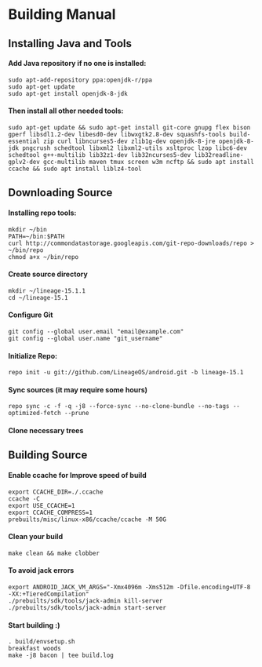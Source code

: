 # Building Manual

## Installing Java and Tools

#### Add Java repository if no one is installed:
```
sudo apt-add-repository ppa:openjdk-r/ppa
sudo apt-get update
sudo apt-get install openjdk-8-jdk
```
#### Then install all other needed tools:
```
sudo apt-get update && sudo apt-get install git-core gnupg flex bison gperf libsdl1.2-dev libesd0-dev libwxgtk2.8-dev squashfs-tools build-essential zip curl libncurses5-dev zlib1g-dev openjdk-8-jre openjdk-8-jdk pngcrush schedtool libxml2 libxml2-utils xsltproc lzop libc6-dev schedtool g++-multilib lib32z1-dev lib32ncurses5-dev lib32readline-gplv2-dev gcc-multilib maven tmux screen w3m ncftp && sudo apt install ccache && sudo apt install liblz4-tool
```
## Downloading Source

#### Installing repo tools:
```
mkdir ~/bin
PATH=~/bin:$PATH
curl http://commondatastorage.googleapis.com/git-repo-downloads/repo > ~/bin/repo
chmod a+x ~/bin/repo
```
#### Create source directory 
```
mkdir ~/lineage-15.1.1
cd ~/lineage-15.1
```
#### Configure Git
```
git config --global user.email "email@example.com"
git config --global user.name "git_username"
```
#### Initialize Repo:
```
repo init -u git://github.com/LineageOS/android.git -b lineage-15.1
```
#### Sync sources (it may require some hours)
```
repo sync -c -f -q -j8 --force-sync --no-clone-bundle --no-tags --optimized-fetch --prune
``` 
#### Clone necessary trees

## Building Source

#### Enable ccache for Improve speed of build
```
export CCACHE_DIR=./.ccache
ccache -C
export USE_CCACHE=1
export CCACHE_COMPRESS=1
prebuilts/misc/linux-x86/ccache/ccache -M 50G
```
#### Clean your build
```
make clean && make clobber
```
#### To avoid jack errors
```
export ANDROID_JACK_VM_ARGS="-Xmx4096m -Xms512m -Dfile.encoding=UTF-8 -XX:+TieredCompilation"
./prebuilts/sdk/tools/jack-admin kill-server
./prebuilts/sdk/tools/jack-admin start-server
```
#### Start building :) 
```
. build/envsetup.sh 
breakfast woods
make -j8 bacon | tee build.log
```
